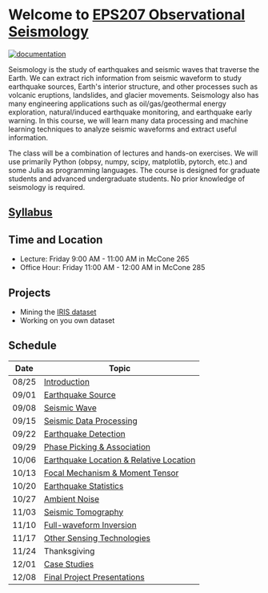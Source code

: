 # Welcome to [EPS207 Observational Seismology](https://ai4eps.github.io/EPS207_Observational_Seismology/)
[![documentation](https://github.com/ai4eps/EPS207_Observational_Seismology/actions/workflows/docs.yml/badge.svg)](https://ai4eps.github.io/EPS207_Observational_Seismology/)

Seismology is the study of earthquakes and seismic waves that traverse the Earth. We can extract rich information from seismic waveform to study earthquake sources, Earth's interior structure, and other processes such as volcanic eruptions, landslides, and glacier movements. Seismology also has many engineering applications such as oil/gas/geothermal energy exploration, natural/induced earthquake monitoring, and earthquake early warning.
In this course, we will learn many data processing and machine learning techniques to analyze seismic waveforms and extract useful information.

The class will be a combination of lectures and hands-on exercises. We will use primarily Python (obpsy, numpy, scipy, matplotlib, pytorch, etc.) and some Julia as programming languages. The course is designed for graduate students and advanced undergraduate students. No prior knowledge of seismology is required.

## [Syllabus](syllabus.md)

## Time and Location
- Lecture: Friday 9:00 AM - 11:00 AM in McCone 265
- Office Hour: Friday 11:00 AM - 12:00 AM in McCone 285

## Projects
- Mining the [IRIS dataset](http://ds.iris.edu/gmap/#starttime=2023-01-01&network=*&datacenter=IRISDMC&plates=on&planet=earth)
- Working on you own dataset

## Schedule

| Date | Topic |
| --- | --- |
| 08/25 | [Introduction](lectures/00_introduction.html) |
| 09/01 | [Earthquake Source]() |
| 09/08 | [Seismic Wave]() |
| 09/15 | [Seismic Data Processing]() |
| 09/22 | [Earthquake Detection]() |
| 09/29 | [Phase Picking & Association]() |
| 10/06 | [Earthquake Location & Relative Location]() |
| 10/13 | [Focal Mechanism & Moment Tensor]() |
| 10/20 | [Earthquake Statistics]() |
| 10/27 | [Ambient Noise]() |
| 11/03 | [Seismic Tomography]() |
| 11/10 | [Full-waveform Inversion]() |
| 11/17 | [Other Sensing Technologies]() |
| 11/24 | Thanksgiving |
| 12/01 | [Case Studies]() |
| 12/08 | [Final Project Presentations]() |
